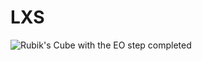 # LXS
![Rubik's Cube with the EO step completed](https://visualcube.api.cubing.net/?fmt=svg&size=250&fc=dydyyydyddddrrrrrrdddbbbbbb&r=y30x-30&bg=t)<br>